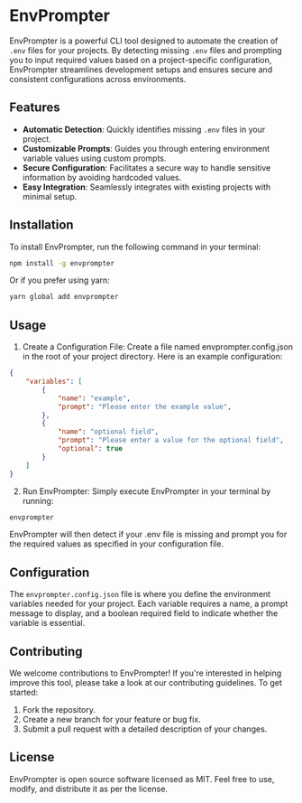 # EnvPrompter

EnvPrompter is a powerful CLI tool designed to automate the creation of `.env` files for your projects. By detecting missing `.env` files and prompting you to input required values based on a project-specific configuration, EnvPrompter streamlines development setups and ensures secure and consistent configurations across environments.

## Features

- **Automatic Detection**: Quickly identifies missing `.env` files in your project.
- **Customizable Prompts**: Guides you through entering environment variable values using custom prompts.
- **Secure Configuration**: Facilitates a secure way to handle sensitive information by avoiding hardcoded values.
- **Easy Integration**: Seamlessly integrates with existing projects with minimal setup.

## Installation

To install EnvPrompter, run the following command in your terminal:

```sh
npm install -g envprompter
```

Or if you prefer using yarn:

```sh
yarn global add envprompter
```

## Usage
1. Create a Configuration File: Create a file named envprompter.config.json in the root of your project directory. Here is an example configuration:
```json
{
    "variables": [
        {
            "name": "example",
            "prompt": "Please enter the example value",
        },
        {
            "name": "optional field",
            "prompt": "Please enter a value for the optional field",
            "optional": true
        }
    ]
}
```

2. Run EnvPrompter: Simply execute EnvPrompter in your terminal by running:
``` sh
envprompter
```
EnvPrompter will then detect if your .env file is missing and prompt you for the required values as specified in your configuration file.

## Configuration
The `envprompter.config.json` file is where you define the environment variables needed for your project. Each variable requires a name, a prompt message to display, and a boolean required field to indicate whether the variable is essential.

## Contributing
We welcome contributions to EnvPrompter! If you're interested in helping improve this tool, please take a look at our contributing guidelines. To get started:

1. Fork the repository.
2. Create a new branch for your feature or bug fix.
3. Submit a pull request with a detailed description of your changes.

## License
EnvPrompter is open source software licensed as MIT. Feel free to use, modify, and distribute it as per the license.